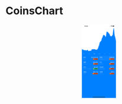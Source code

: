 # CoinsChart

<p align='center'>
  <img src='screenshots/Scene01.png' height='200' title='Main App'>
</p>

